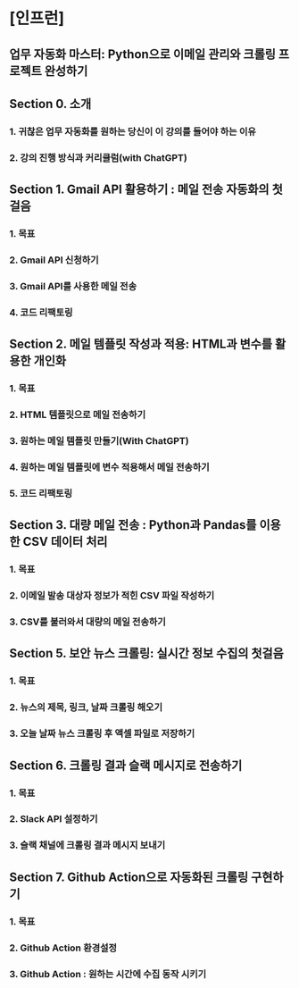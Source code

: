# [인프런]

## 업무 자동화 마스터: Python으로 이메일 관리와 크롤링 프로젝트 완성하기

## Section 0. 소개

### 1. 귀찮은 업무 자동화를 원하는 당신이 이 강의를 들어야 하는 이유

### 2. 강의 진행 방식과 커리큘럼(with ChatGPT)

## Section 1. Gmail API 활용하기 : 메일 전송 자동화의 첫걸음

### 1. 목표

### 2. Gmail API 신청하기

### 3. Gmail API를 사용한 메일 전송

### 4. 코드 리팩토링

## Section 2. 메일 템플릿 작성과 적용: HTML과 변수를 활용한 개인화

### 1. 목표

### 2. HTML 템플릿으로 메일 전송하기

### 3. 원하는 메일 템플릿 만들기(With ChatGPT)

### 4. 원하는 메일 템플릿에 변수 적용해서 메일 전송하기

### 5. 코드 리팩토링

## Section 3. 대량 메일 전송 : Python과 Pandas를 이용한 CSV 데이터 처리

### 1. 목표

### 2. 이메일 발송 대상자 정보가 적힌 CSV 파일 작성하기

### 3. CSV를 불러와서 대량의 메일 전송하기

## Section 5. 보안 뉴스 크롤링: 실시간 정보 수집의 첫걸음

### 1. 목표

### 2. 뉴스의 제목, 링크, 날짜 크롤링 해오기

### 3. 오늘 날짜 뉴스 크롤링 후 액셀 파일로 저장하기

## Section 6. 크롤링 결과 슬랙 메시지로 전송하기

### 1. 목표

### 2. Slack API 설정하기

### 3. 슬랙 채널에 크롤링 결과 메시지 보내기

## Section 7. Github Action으로 자동화된 크롤링 구현하기

### 1. 목표

### 2. Github Action 환경설정

### 3. Github Action : 원하는 시간에 수집 동작 시키기
